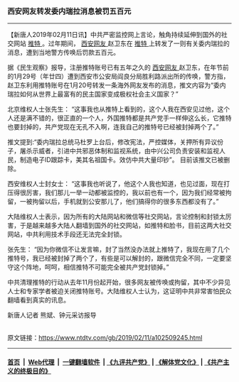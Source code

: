### 西安网友转发委内瑞拉消息被罚五百元
------------------------

<div class="post_content">
 <p>
  【新唐人2019年02月11日讯】中共严密监控网上言论，触角持续延伸到国外的社交网站
  <a href="https://www.ntdtv.com/gb/推特.htm">
   推特
  </a>
  。过年期间，
  <a href="https://www.ntdtv.com/gb/西安网友.htm">
   西安网友
  </a>
  赵卫东在
  <a href="https://www.ntdtv.com/gb/推特.htm">
   推特
  </a>
  上转发了一则有关委内瑞拉的消息，遭到当地警方传唤后罚款五百元。
 </p>
 <p>
  据《民生观察》报导，注册推特账号已有五年之久的
  <a href="https://www.ntdtv.com/gb/西安网友.htm">
   西安网友
  </a>
  赵卫东，在年节前的1月29号（年廿四）遭到西安市公安局阎良分局胜利路派出所的传唤，警方指，赵卫东利用推特账号在1月20号转发一条海外网友发布的消息，推文内容为“委内瑞拉如何从世界上最富有的民主国家变成极权社会主义国家？”
 </p>
 <p>
  北京维权人士张先生： “这事我也从推特上看到的，这个人我在西安见过他，这个人还是满不错的，很正直的一个人，外国推特都是共产党手一样伸这么长，它推特也要封掉的，共产党现在无孔不入啊，连我自己的推特号已经被封掉两个了。”
 </p>
 <p>
  推文提到:“委内瑞拉总统马杜罗上台后，修改宪法，严控媒体，关押所有异议份子，屠杀示威者，引进中共邪恶体制和监视系统，由中兴公司负责安装和监视人民，制造电子ID跟踪卡，美其名祖国卡。效仿中共大量印钞”。 目前该推文已被删除。
 </p>
 <p>
  西安维权人士封女士： “这事我也听说了，他这个人我也知道，也见过面，现在打压得很厉害，我们那儿一举一动都被监控的，我以前也有一个，因为我们经常被拘留，一被拘留以后，手机就到公安那儿了，他们搞得你的很多东西都没有了。”
 </p>
 <p>
  大陆维权人士表示，因为所有的大陆网站和微信等社交网站，言论控制和封锁太厉害，于是越来越多大陆人翻墙到国外的社交网站，如推特和脸书，目前这两大社交网站，中共利用技术手段还无法完全封锁。
 </p>
 <p>
  张先生： “因为你微信不让发言嘛，封了当然没办法就上推特了，我现在用了几个推特号，我已经被封掉了两个了，有些是可以解封的，跟微信完全不同，一定要坚守这个阵地，呵呵，相信推特不可能完全被共产党封锁掉。”
 </p>
 <p>
  中共清理推特的行动从去年11月份起开始，很多网友被传唤或拘留，其中不少异见人士和专家学者被迫关闭推特账号。大陆维权人士认为，这证明中共非常害怕民众翻墙看到真实的讯息。
 </p>
 <p>
  新唐人记者 熊斌、钟元采访报导
 </p>
 <p>
 </p>
 <p>
 </p>
 <div class="single_ad">
 </div>
</div>

<br/>原文链接：https://www.ntdtv.com/gb/2019/02/11/a102509245.html


------------------------
#### [首页](https://github.com/gfw-breaker/banned-news/blob/master/README.md) &nbsp;|&nbsp; [Web代理](https://github.com/labour-camp/helloworld) &nbsp;|&nbsp; [一键翻墙软件](https://github.com/gfw-breaker/nogfw/blob/master/README.md) &nbsp;| [《九评共产党》](https://github.com/gfw-breaker/9ping.md/blob/master/README.md#九评之一评共产党是什么) | [《解体党文化》](https://github.com/gfw-breaker/jtdwh.md/blob/master/README.md) | [《共产主义的终极目的》](https://github.com/gfw-breaker/gczydzjmd.md/blob/master/README.md)

